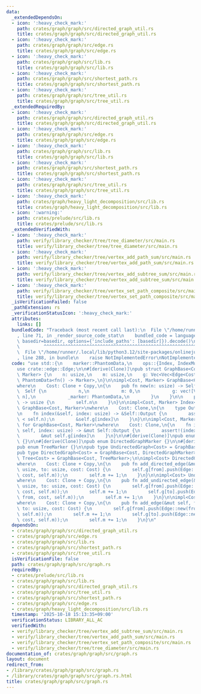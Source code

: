 ```yaml
---
data:
  _extendedDependsOn:
  - icon: ':heavy_check_mark:'
    path: crates/graph/graph/src/directed_graph_util.rs
    title: crates/graph/graph/src/directed_graph_util.rs
  - icon: ':heavy_check_mark:'
    path: crates/graph/graph/src/edge.rs
    title: crates/graph/graph/src/edge.rs
  - icon: ':heavy_check_mark:'
    path: crates/graph/graph/src/lib.rs
    title: crates/graph/graph/src/lib.rs
  - icon: ':heavy_check_mark:'
    path: crates/graph/graph/src/shortest_path.rs
    title: crates/graph/graph/src/shortest_path.rs
  - icon: ':heavy_check_mark:'
    path: crates/graph/graph/src/tree_util.rs
    title: crates/graph/graph/src/tree_util.rs
  _extendedRequiredBy:
  - icon: ':heavy_check_mark:'
    path: crates/graph/graph/src/directed_graph_util.rs
    title: crates/graph/graph/src/directed_graph_util.rs
  - icon: ':heavy_check_mark:'
    path: crates/graph/graph/src/edge.rs
    title: crates/graph/graph/src/edge.rs
  - icon: ':heavy_check_mark:'
    path: crates/graph/graph/src/lib.rs
    title: crates/graph/graph/src/lib.rs
  - icon: ':heavy_check_mark:'
    path: crates/graph/graph/src/shortest_path.rs
    title: crates/graph/graph/src/shortest_path.rs
  - icon: ':heavy_check_mark:'
    path: crates/graph/graph/src/tree_util.rs
    title: crates/graph/graph/src/tree_util.rs
  - icon: ':heavy_check_mark:'
    path: crates/graph/heavy_light_decomposition/src/lib.rs
    title: crates/graph/heavy_light_decomposition/src/lib.rs
  - icon: ':warning:'
    path: crates/prelude/src/lib.rs
    title: crates/prelude/src/lib.rs
  _extendedVerifiedWith:
  - icon: ':heavy_check_mark:'
    path: verify/library_checker/tree/tree_diameter/src/main.rs
    title: verify/library_checker/tree/tree_diameter/src/main.rs
  - icon: ':heavy_check_mark:'
    path: verify/library_checker/tree/vertex_add_path_sum/src/main.rs
    title: verify/library_checker/tree/vertex_add_path_sum/src/main.rs
  - icon: ':heavy_check_mark:'
    path: verify/library_checker/tree/vertex_add_subtree_sum/src/main.rs
    title: verify/library_checker/tree/vertex_add_subtree_sum/src/main.rs
  - icon: ':heavy_check_mark:'
    path: verify/library_checker/tree/vertex_set_path_composite/src/main.rs
    title: verify/library_checker/tree/vertex_set_path_composite/src/main.rs
  _isVerificationFailed: false
  _pathExtension: rs
  _verificationStatusIcon: ':heavy_check_mark:'
  attributes:
    links: []
  bundledCode: "Traceback (most recent call last):\n  File \"/home/runner/.local/lib/python3.12/site-packages/onlinejudge_verify/documentation/build.py\"\
    , line 71, in _render_source_code_stat\n    bundled_code = language.bundle(stat.path,\
    \ basedir=basedir, options={'include_paths': [basedir]}).decode()\n          \
    \         ^^^^^^^^^^^^^^^^^^^^^^^^^^^^^^^^^^^^^^^^^^^^^^^^^^^^^^^^^^^^^^^^^^^^^^^^^^^^^^^^^\n\
    \  File \"/home/runner/.local/lib/python3.12/site-packages/onlinejudge_verify/languages/rust.py\"\
    , line 288, in bundle\n    raise NotImplementedError\nNotImplementedError\n"
  code: "use std::{\n    marker::PhantomData,\n    ops::{Index, IndexMut},\n};\n\n\
    use crate::edge::Edge;\n\n#[derive(Clone)]\npub struct GraphBase<Cost: Clone,\
    \ Marker> {\n    n: usize,\n    m: usize,\n    g: Vec<Vec<Edge<Cost>>>,\n    _marker:\
    \ PhantomData<fn() -> Marker>,\n}\n\nimpl<Cost, Marker> GraphBase<Cost, Marker>\n\
    where\n    Cost: Clone + Copy,\n{\n    pub fn new(n: usize) -> Self {\n      \
    \  Self {\n            n,\n            m: 0,\n            g: vec![Vec::<Edge<Cost>>::new();\
    \ n],\n            _marker: PhantomData,\n        }\n    }\n\n    pub fn size(&self)\
    \ -> usize {\n        self.n\n    }\n}\n\nimpl<Cost, Marker> Index<usize> for\
    \ GraphBase<Cost, Marker>\nwhere\n    Cost: Clone,\n{\n    type Output = Vec<Edge<Cost>>;\n\
    \n    fn index(&self, index: usize) -> &Self::Output {\n        assert!(index\
    \ < self.n);\n        &self.g[index]\n    }\n}\n\nimpl<Cost, Marker> IndexMut<usize>\
    \ for GraphBase<Cost, Marker>\nwhere\n    Cost: Clone,\n{\n    fn index_mut(&mut\
    \ self, index: usize) -> &mut Self::Output {\n        assert!(index < self.n);\n\
    \        &mut self.g[index]\n    }\n}\n\n#[derive(Clone)]\npub enum UndirectedGraphMarker\
    \ {}\n\n#[derive(Clone)]\npub enum DirectedGraphMarker {}\n\n#[derive(Clone)]\n\
    pub enum TreeMarker {}\n\npub type UndirectedGraph<Cost> = GraphBase<Cost, UndirectedGraphMarker>;\n\
    pub type DirectedGraph<Cost> = GraphBase<Cost, DirectedGraphMarker>;\npub type\
    \ Tree<Cost> = GraphBase<Cost, TreeMarker>;\n\nimpl<Cost> DirectedGraph<Cost>\n\
    where\n    Cost: Clone + Copy,\n{\n    pub fn add_directed_edge(&mut self, from:\
    \ usize, to: usize, cost: Cost) {\n        self.g[from].push(Edge::new(from, to,\
    \ cost, self.m));\n        self.m += 1;\n    }\n}\n\nimpl<Cost> UndirectedGraph<Cost>\n\
    where\n    Cost: Clone + Copy,\n{\n    pub fn add_undirected_edge(&mut self, from:\
    \ usize, to: usize, cost: Cost) {\n        self.g[from].push(Edge::new(from, to,\
    \ cost, self.m));\n        self.m += 1;\n        self.g[to].push(Edge::new(to,\
    \ from, cost, self.m));\n        self.m += 1;\n    }\n}\n\nimpl<Cost> Tree<Cost>\n\
    where\n    Cost: Clone + Copy,\n{\n    pub fn add_edge(&mut self, from: usize,\
    \ to: usize, cost: Cost) {\n        self.g[from].push(Edge::new(from, to, cost,\
    \ self.m));\n        self.m += 1;\n        self.g[to].push(Edge::new(to, from,\
    \ cost, self.m));\n        self.m += 1;\n    }\n}\n"
  dependsOn:
  - crates/graph/graph/src/directed_graph_util.rs
  - crates/graph/graph/src/edge.rs
  - crates/graph/graph/src/lib.rs
  - crates/graph/graph/src/shortest_path.rs
  - crates/graph/graph/src/tree_util.rs
  isVerificationFile: false
  path: crates/graph/graph/src/graph.rs
  requiredBy:
  - crates/prelude/src/lib.rs
  - crates/graph/graph/src/lib.rs
  - crates/graph/graph/src/directed_graph_util.rs
  - crates/graph/graph/src/tree_util.rs
  - crates/graph/graph/src/shortest_path.rs
  - crates/graph/graph/src/edge.rs
  - crates/graph/heavy_light_decomposition/src/lib.rs
  timestamp: '2025-10-18 15:13:35+09:00'
  verificationStatus: LIBRARY_ALL_AC
  verifiedWith:
  - verify/library_checker/tree/vertex_add_subtree_sum/src/main.rs
  - verify/library_checker/tree/vertex_add_path_sum/src/main.rs
  - verify/library_checker/tree/vertex_set_path_composite/src/main.rs
  - verify/library_checker/tree/tree_diameter/src/main.rs
documentation_of: crates/graph/graph/src/graph.rs
layout: document
redirect_from:
- /library/crates/graph/graph/src/graph.rs
- /library/crates/graph/graph/src/graph.rs.html
title: crates/graph/graph/src/graph.rs
---
```

